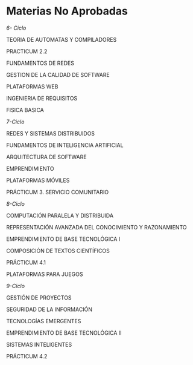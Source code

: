 Materias No Aprobadas
============================
*6- Ciclo*

TEORIA DE AUTOMATAS Y COMPILADORES

PRACTICUM 2.2

FUNDAMENTOS DE REDES

GESTION DE LA CALIDAD DE SOFTWARE

PLATAFORMAS WEB

INGENIERIA DE REQUISITOS

FISICA BASICA

*7-Ciclo*

REDES Y SISTEMAS DISTRIBUIDOS

FUNDAMENTOS DE INTELIGENCIA ARTIFICIAL

ARQUITECTURA DE SOFTWARE

EMPRENDIMIENTO

PLATAFORMAS MÓVILES

PRÁCTICUM 3. SERVICIO COMUNITARIO

*8-Ciclo*

COMPUTACIÓN PARALELA Y DISTRIBUIDA

REPRESENTACIÓN AVANZADA DEL CONOCIMIENTO Y RAZONAMIENTO

EMPRENDIMIENTO DE BASE TECNOLÓGICA I

COMPOSICIÓN DE TEXTOS CIENTÍFICOS

PRÁCTICUM 4.1

PLATAFORMAS PARA JUEGOS

*9-Ciclo*

GESTIÓN DE PROYECTOS

SEGURIDAD DE LA INFORMACIÓN

TECNOLOGÍAS EMERGENTES

EMPRENDIMIENTO DE BASE TECNOLÓGICA II

SISTEMAS INTELIGENTES

PRÁCTICUM 4.2
